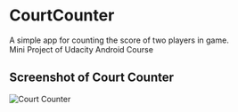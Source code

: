 # CourtCounter
A simple app for counting the score of two players in game.<br/>
Mini Project of Udacity Android Course

## Screenshot of Court Counter
![Court Counter](https://user-images.githubusercontent.com/29522437/60858622-bde9fd00-a22c-11e9-88ec-64037ed06050.jpg)
